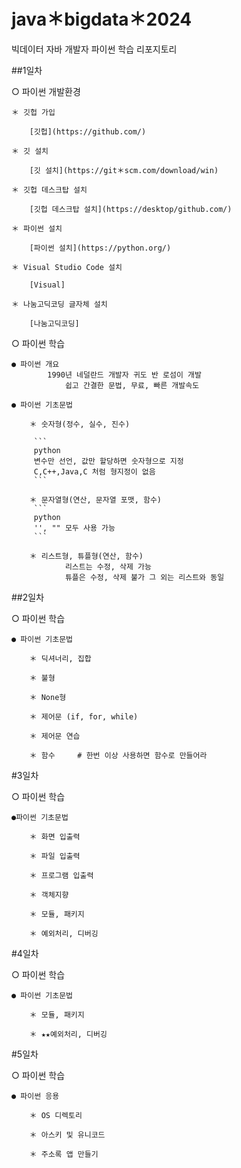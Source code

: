 # java＊bigdata＊2024
빅데이터 자바 개발자 파이썬 학습 리포지토리

##1일차

 ○ 파이썬 개발환경

    ＊ 깃헙 가입

        [깃헙](https://github.com/)

    ＊ 깃 설치

        [깃 설치](https://git＊scm.com/download/win)

    ＊ 깃헙 데스크탑 설치

        [깃헙 데스크탑 설치](https://desktop/github.com/)

    ＊ 파이썬 설치

        [파이썬 설치](https://python.org/)

    ＊ Visual Studio Code 설치

        [Visual]

    ＊ 나눔고딕코딩 글자체 설치

        [나눔고딕코딩]

 ○ 파이썬 학습

    ● 파이썬 개요
            1990년 네덜란드 개발자 귀도 반 로섬이 개발
                쉽고 간결한 문법, 무료, 빠른 개발속도

    ● 파이썬 기초문법

        ＊ 숫자형(정수, 실수, 진수)

         ``` 
         python
         변수만 선언, 값만 할당하면 숫자형으로 지정
         C,C++,Java,C 처럼 형지정이 없음
         ```

        ＊ 문자열형(연산, 문자열 포맷, 함수)
         ```
         python
         '', "" 모두 사용 가능
         ```
            
        ＊ 리스트형, 튜플형(연산, 함수)
                리스트는 수정, 삭제 가능
                튜플은 수정, 삭제 불가 그 외는 리스트와 동일

##2일차

 ○ 파이썬 학습

    ● 파이썬 기초문법

        ＊ 딕셔너리, 집합

        ＊ 불형

        ＊ None형

        ＊ 제어문 (if, for, while)

        ＊ 제어문 연습

        ＊ 함수     # 한번 이상 사용하면 함수로 만들어라
        
        

#3일차

 ○ 파이썬 학습

    ●파이썬 기초문법
       
        ＊ 화면 입출력
       
        ＊ 파일 입출력
      
        ＊ 프로그램 입출력
       
        ＊ 객체지향

        ＊ 모듈, 패키지

        ＊ 예외처리, 디버깅
        

#4일차

 ○ 파이썬 학습

    ● 파이썬 기초문법

        ＊ 모듈, 패키지

        ＊ ★★예외처리, 디버깅

#5일차

 ○ 파이썬 학습

    ● 파이썬 응용

        ＊ OS 디렉토리

        ＊ 아스키 및 유니코드

        ＊ 주소록 앱 만들기

